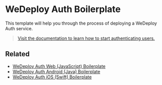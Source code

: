 # WeDeploy Auth Boilerplate

This template will help you through the process of deploying a WeDeploy Auth service.

> [Visit the documentation to learn how to start authenticating users.](https://wedeploy.com/docs/auth/)

## Related

* [WeDeploy Auth Web (JavaScript) Boilerplate](https://github.com/wedeploy/boilerplate-auth/tree/web)
* [WeDeploy Auth Android (Java) Boilerplate](https://github.com/wedeploy/boilerplate-auth/tree/android)
* [WeDeploy Auth iOS (Swift) Boilerplate](https://github.com/wedeploy/boilerplate-auth/tree/ios)